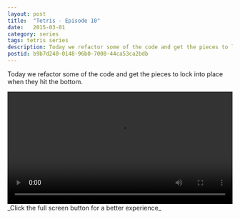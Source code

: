 ```yaml
---
layout: post
title:  "Tetris - Episode 10"
date:   2015-03-01
category: series
tags: tetris series
description: Today we refactor some of the code and get the pieces to lock into place when they hit the bottom.
postid: b9b7d240-0148-96b0-7008-44ca53ca2bdb
---
```


Today we refactor some of the code and get the pieces to lock into place when they hit the bottom.

<video style="width:100%;" controls>
	<source src="http://videos.quarrantine.com?name=tetris10.mp4" type="video/mp4">
</video>
_Click the full screen button for a better experience_
